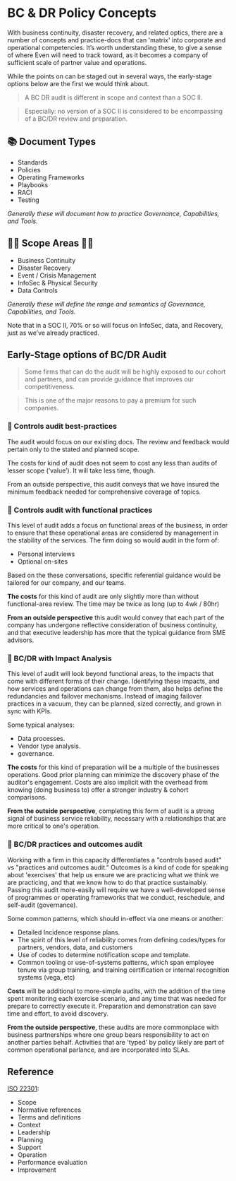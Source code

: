 # BC & DR Policy Concepts


With business continuity, disaster recovery, and related optics, there are a number of concepts and practice-docs that can 'matrix' into corporate and operational competencies.  It’s worth understanding these, to give a sense of where Even will need to track toward, as it becomes a company of sufficient scale of partner value and operations. 

While the points on can be staged out in several ways, the early-stage options below are the first we would think about.

> A BC DR audit is different in scope and context than a SOC II.

> Especially: no version of a SOC II is considered to be encompassing of a BC/DR review and preparation.

## 📚 Document Types

* Standards
* Policies
* Operating Frameworks
* Playbooks
* RACI
* Testing

*Generally these will document how to practice Governance, Capabilities, and Tools.*


## 👩‍🔬 Scope Areas 👨‍🔬

* Business Continuity
* Disaster Recovery
* Event / Crisis Management
* InfoSec & Physical Security
* Data Controls

*Generally these will define the range and semantics of Governance, Capabilities, and Tools.*

Note that in a SOC II, 70% or so will focus on InfoSec, data, and Recovery, just as we’ve already practiced.  


## Early-Stage options of BC/DR Audit

> Some firms that can do the audit will be highly exposed to our cohort and partners, and can provide guidance that improves our competitiveness.  

> This is one of the major reasons to pay a premium for such companies.

### 📒 Controls audit best-practices

The audit would focus on our existing docs.  The review and feedback would pertain only to the stated and planned scope.   


The costs for kind of audit does not seem to cost any less than audits of lesser scope (‘value’).  It will take less time, though.  

From an outside perspective, this audit conveys that we have insured the minimum feedback needed for comprehensive coverage of topics.  

### 📒 Controls audit with functional practices

This level of audit adds a focus on functional areas of the business, in order to ensure that these operational areas are considered by management in the stability of the services.  The firm doing so would audit in the form of:

* Personal interviews
* Optional on-sites

Based on the these conversations, specific referential guidance would be tailored for our company, and our teams. 

**The costs** for this kind of audit are only slightly more than without functional-area review.  The time may be twice as long (up to 4wk / 80hr)

**From an outside perspective** this audit would convey that each part of the company has undergone reflective consideration of business continuity, and that executive leadership has more that the typical guidance from SME advisors. 

### 📒 BC/DR with Impact Analysis

This level of audit will look beyond functional areas, to the impacts that come with different forms of their change.  Identifying these impacts, and how services and operations can change from them, also helps define the redundancies and failover mechanisms.  Instead of imaging failover practices in a vacuum, they can be planned, sized correctly, and grown in sync with KPIs.

Some typical analyses:

* Data processes.
* Vendor type analysis.
* governance.

**The costs** for this kind of preparation will be a multiple of the businesses operations.  Good prior planning can minimize the discovery phase of the auditor's engagement.  Costs are also implicit with the overhead from knowing (doing business to) offer a stronger industry & cohort comparisons.

**From the outside perspective**, completing this form of audit is a strong signal of business service reliability, necessary with a relationships that are more critical to one's operation.

### 📒 BC/DR practices and outcomes audit

Working with a firm in this capacity differentiates a "controls based audit" vs "practices and outcomes audit."   Outcomes is a kind of code for speaking about 'exercises' that help us ensure we are practicing what we think we are practicing, and that we know how to do that practice sustainably.  Passing this audit more-easily will require we have a well-developed sense of programmes or operating frameworks that we conduct, reschedule, and self-audit (governance).

Some common patterns, which should in-effect via one means or another:

* Detailed Incidence response plans. 
* The spirit of this level of reliability comes from defining codes/types for partners, vendors, data, and customers
* Use of codes to determine notification scope and template. 
* Common tooling or use-of-systems patterns, which span employee tenure via group training, and training certification or internal recognition systems (vega, etc)

**Costs** will be additional to more-simple audits, with the addition of the time spent monitoring each exercise scenario, and any time that was needed for prepare to correctly execute it.  Preparation and demonstration can save time and effort, to avoid discovery.

**From the outside perspective**, these audits are more commonplace with business partnerships where one group bears responsibility to act on another parties behalf.  Activities that are 'typed' by policy likely are part of common operational parlance, and are incorporated into SLAs.


## Reference

[ISO 22301](https://en.wikipedia.org/wiki/ISO_22301):

* Scope
* Normative references
* Terms and definitions
* Context
* Leadership
* Planning
* Support
* Operation
* Performance evaluation
* Improvement
